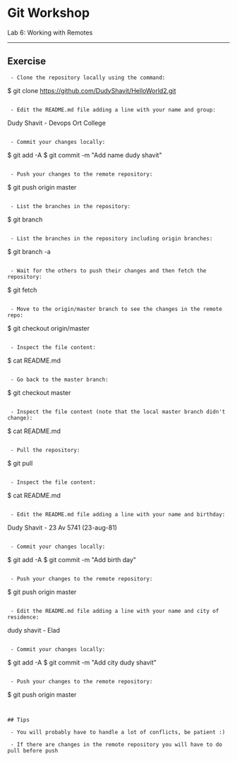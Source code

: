 # Git Workshop
Lab 6: Working with Remotes

---

## Exercise


```
 - Clone the repository locally using the command:
```
$ git clone https://github.com/DudyShavit/HelloWorld2.git
```

 - Edit the README.md file adding a line with your name and group:
```
Dudy Shavit - Devops Ort College
```

 - Commit your changes locally:
```
$ git add -A
$ git commit -m "Add name dudy shavit"
```

 - Push your changes to the remote repository:
```
$ git push origin master
```

 - List the branches in the repository:
```
$ git branch
```

 - List the branches in the repository including origin branches:
```
$ git branch -a
```

 - Wait for the others to push their changes and then fetch the repository:
```
$ git fetch
```

 - Move to the origin/master branch to see the changes in the remote repo:
```
$ git checkout origin/master
```

 - Inspect the file content:
```
$ cat README.md
```

 - Go back to the master branch:
```
$ git checkout master
```

 - Inspect the file content (note that the local master branch didn't change):
```
$ cat README.md
```

 - Pull the repository:
```
$ git pull
```

 - Inspect the file content:
```
$ cat README.md
```

 - Edit the README.md file adding a line with your name and birthday:
```
Dudy Shavit - 23 Av 5741 (23-aug-81)
```

 - Commit your changes locally:
```
$ git add -A
$ git commit -m "Add birth day"
```

 - Push your changes to the remote repository:
```
$ git push origin master
```

 - Edit the README.md file adding a line with your name and city of residence:
```
dudy shavit - Elad
```

 - Commit your changes locally:
```
$ git add -A
$ git commit -m "Add city dudy shavit"
```

 - Push your changes to the remote repository:
```
$ git push origin master
```


## Tips

 - You will probably have to handle a lot of conflicts, be patient :)
 
 - If there are changes in the remote repository you will have to do pull before push

